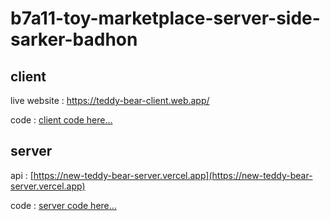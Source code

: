 # b7a11-toy-marketplace-server-side-sarker-badhon

## client
live website : [ https://teddy-bear-client.web.app/ ](https://teddy-bear-client.web.app/)

code : [client code here...](https://github.com/programming-hero-web-course-4/b7a11-toy-marketplace-client-side-sarker-badhon.git)

## server 
 api : [https://new-teddy-bear-server.vercel.app](https://new-teddy-bear-server.vercel.app) 
 
 code : [server code here...](https://github.com/programming-hero-web-course-4/b7a11-toy-marketplace-server-side-sarker-badhon.git)
